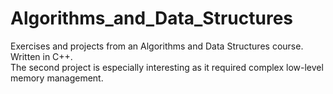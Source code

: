 # Algorithms_and_Data_Structures
Exercises and projects from an Algorithms and Data Structures course. Written in C++. \
The second project is especially interesting as it required complex low-level memory management.

